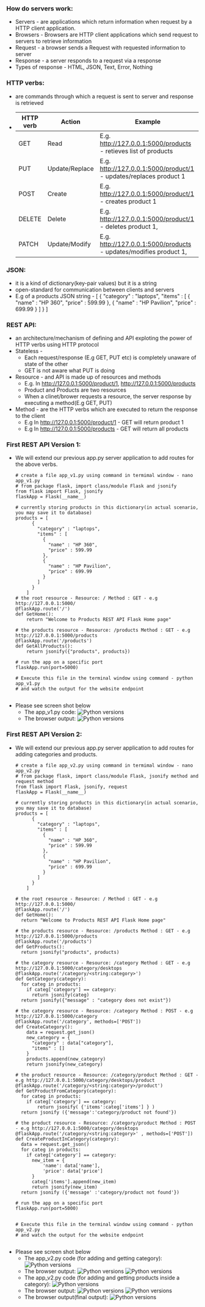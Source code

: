 ### How do servers work:
  * Servers - are applications which return information when request by a HTTP client application.
  * Browsers - Browsers are HTTP client applications which send request to servers to retrieve information
  * Request - a browser sends a Request with requested information to server
  * Response - a server responds to a request via a response
  * Types of response - HTML, JSON, Text, Error, Nothing

### HTTP verbs:
  * are commands through which a request is sent to server and response is retrieved
  * HTTP verb | Action | Example 
    ------------ | ------------- | -------------
    GET | Read | E.g. http://127.0.0.1:5000/products - retieves list of products
    PUT | Update/Replace | E.g. http://127.0.0.1:5000/product/1 - updates/replaces product 1
    POST | Create | E.g. http://127.0.0.1:5000/product/1 - creates product 1
    DELETE | Delete | E.g. http://127.0.0.1:5000/product/1 - deletes product 1, 
    PATCH | Update/Modify | E.g. http://127.0.0.1:5000/products - updates/modifies product 1, 

### JSON:
  * it is a kind of dictionary(key-pair values) but it is a string
  * open-standard for communication between clients and servers
  * E.g of a products JSON string - 
    [
      {
        "category" : "laptops",
        "items" : [
          {
            "name" : "HP 360",
            "price" : 599.99
          },
          {
            "name" : "HP Pavilion",
            "price" : 699.99
          }
        ]
      }
    ]

### REST API:
  * an architecture/mechanism of defining and API exploting the power of HTTP verbs using HTTP protocol
  * Stateless - 
    * Each request/response (E.g GET, PUT etc)  is completely unaware of state of the other 
    * GET is not aware what PUT is doing 
  * Resource - and API is made up of resources and methods
    * E.g. In http://127.0.0.1:5000/product/1, http://127.0.0.1:5000/products
    * Product and Products are two resources 
    * When a clinet/brower requests a resource, the server response by executing a method(E.g GET, PUT)
  * Method - are the HTTP verbs which are executed to return the response to the client
    * E.g In http://127.0.0.1:5000/product/1 - GET will return product 1
    * E.g In http://127.0.0.1:5000/products - GET will return all products

### First REST API Version 1:
  * We will extend our previous app.py server application to add routes for the above verbs.
    ```
    # create a file app_v1.py using command in termimal window - nano app_v1.py
    # from package flask, import class/module Flask and jsonify
    from flask import Flask, jsonify
    flaskApp = Flask(__name__)

    # currently storing products in this dictionary(in actual scenario, you may save it to database)
    products = [
          {
            "category" : "laptops",
            "items" : [
              {
                "name" : "HP 360",
                "price" : 599.99
              },
              {
                "name" : "HP Pavilion",
                "price" : 699.99
              }
            ]
          }
        ]
    # the root resource - Resource: / Method : GET - e.g http://127.0.0.1:5000/
    @flaskApp.route('/')
    def GetHome():
        return "Welcome to Products REST API Flask Home page"

    # the products resource - Resource: /products Method : GET - e.g http://127.0.0.1:5000/products
    @flaskApp.route('/products')
    def GetAllProducts():
        return jsonify({"products", products})

    # run the app on a specific port
    flaskApp.run(port=5000)

    # Execute this file in the terminal window using command - python app_v1.py
    # and watch the output for the website endpoint

    
    ```
  * Please see screen shot below
    * The app_v1.py code:
    ![Python versions](../images/002-02-FirstRestAPI-ServerCode.png)
    * The browser output:
    ![Python versions](../images/002-02-FirstRestAPI-BrowserOutput.png)

### First REST API Version 2:
  * We will extend our previous app.py server application to add routes for adding categories and products.
    ```
    # create a file app_v2.py using command in termimal window - nano app_v2.py
    # from package flask, import class/module Flask, jsonify method and request method
    from flask import Flask, jsonify, request
    flaskApp = Flask(__name__)

    # currently storing products in this dictionary(in actual scenario, you may save it to database)
    products = [
          {
            "category" : "laptops",
            "items" : [
              {
                "name" : "HP 360",
                "price" : 599.99
              },
              {
                "name" : "HP Pavilion",
                "price" : 699.99
              }
            ]
          }
        ]

    # the root resource - Resource: / Method : GET - e.g http://127.0.0.1:5000/
    @flaskApp.route('/')
    def GetHome():
      return "Welcome to Products REST API Flask Home page"

    # the products resource - Resource: /products Method : GET - e.g http://127.0.0.1:5000/products
    @flaskApp.route('/products')
    def GetProducts():
      return jsonify("products", products)

    # the category resource - Resource: /category Method : GET - e.g http://127.0.0.1:5000/category/desktops
    @flaskApp.route('/category/<string:category>')
    def GetCategory(category):
      for categ in products:
        if categ['category'] == category:
          return jsonify(categ)
      return jsonify({"message" : "category does not exist"})

    # the category resource - Resource: /category Method : POST - e.g http://127.0.0.1:5000/category
    @flaskApp.route('/category', methods=['POST'])
    def CreateCategory():
        data = request.get_json()
        new_category = {
          "category" : data["category"],
          "items" : []
        }
        products.append(new_category)
        return jsonify(new_category)

    # the product resource - Resource: /category/product Method : GET - e.g http://127.0.0.1:5000/category/desktops/product
    @flaskApp.route('/category/<string:category>/product')
    def GetProductFromCategory(category):
      for categ in products:
        if categ['category'] == category:
            return jsonify( {'items':categ['items'] } )
      return jsonify ({'message':'category/product not found'})
      
    # the product resource - Resource: /category/product Method : POST - e.g http://127.0.0.1:5000/category/desktops
    @flaskApp.route('/category/<string:category>' , methods=['POST'])
    def CreateProductInCategory(category):
      data = request.get_json()
      for categ in products:
        if categ['category'] == category:
          new_item = {
              'name': data['name'],
              'price': data['price']
          }
          categ['items'].append(new_item)
          return jsonify(new_item)
      return jsonify ({'message' :'category/product not found'})

    # run the app on a specific port
    flaskApp.run(port=5000)


    # Execute this file in the terminal window using command - python app_v2.py
    # and watch the output for the website endpoint

    
    ```
  * Please see screen shot below
    * The app_v2.py code (for adding and getting category):
    ![Python versions](../images/002-02-FirstRestAPI-ServerCode01.png)
    * The browser output:
    ![Python versions](../images/002-02-FirstRestAPI-BrowserOutput01a.png)
    ![Python versions](../images/002-02-FirstRestAPI-BrowserOutput01b.png)
    * The app_v2.py code (for adding and getting products inside a category):
    ![Python versions](../images/002-02-FirstRestAPI-ServerCode02.png)
    * The browser output:
    ![Python versions](../images/002-02-FirstRestAPI-BrowserOutput02a.png)
    ![Python versions](../images/002-02-FirstRestAPI-BrowserOutput02b.png)
    * The browser output(final output):
    ![Python versions](../images/002-02-FirstRestAPI-BrowserOutputFinal.png)
    